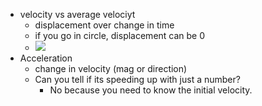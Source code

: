 - velocity vs average velociyt
  - displacement over change in time
  - if you go in circle, displacement can be 0
  - <img src="https://doggo.ninja/iA9dgO.png">
- Acceleration
  - change in velocity (mag or direction)
  - Can you tell if its speeding up with just a number?
    - No because you need to know the initial velocity.